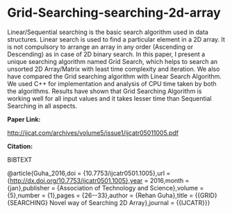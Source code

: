 # Grid-Searching-searching-2d-array

Linear/Sequential searching is the basic search algorithm used in data structures. Linear search is used to find a particular element in a 2D array. It is not compulsory to arrange an array in any order (Ascending or Descending) as in case of 2D binary search. In this paper, I present a unique searching algorithm named Grid Search, which helps to search an unsorted 2D Array/Matrix with least time complexity and iteration. We also have compared the Grid searching algorithm with Linear Search Algorithm. We used C++ for implementation and analysis of CPU time taken by both the algorithms. Results have shown that Grid Searching Algorithm is working well for all input values and it takes lesser time than Sequential Searching in all aspects.

**Paper Link:**

http://ijcat.com/archives/volume5/issue1/ijcatr05011005.pdf

**Citation:**

BIBTEXT

@article{Guha_2016,doi = {10.7753/ijcatr0501.1005},url = {http://dx.doi.org/10.7753/ijcatr0501.1005},year = 2016,month = {jan},publisher = {Association of Technology and Science},volume = {5},number = {1},pages = {26--33},author = {Rehan Guha},title = {{GRID} {SEARCHING} Novel way of Searching 2D Array},journal = {{IJCATR}}}
